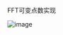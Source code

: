 FFT可变点数实现





![image](https://github.com/user-attachments/assets/36a4ca96-189a-4b84-a9cf-d76aa3f785dd)

